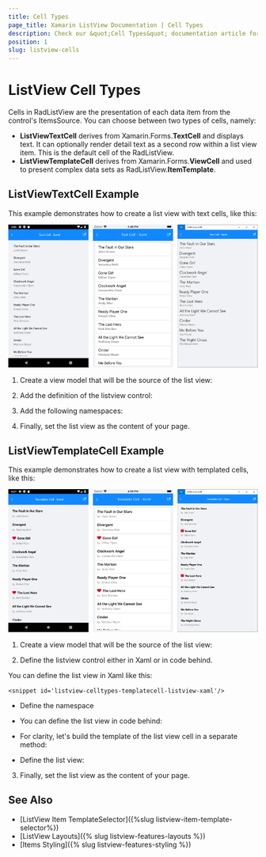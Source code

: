 ```yaml
---
title: Cell Types
page_title: Xamarin ListView Documentation | Cell Types
description: Check our &quot;Cell Types&quot; documentation article for Telerik ListView for Xamarin control.
position: 1
slug: listview-cells
---
```


# ListView Cell Types

Cells in RadListView are the presentation of each data item from the control's ItemsSource. You can choose between two types of cells, namely:

- **ListViewTextCell** derives from Xamarin.Forms.**TextCell** and displays text. It can optionally render detail text as a second row within a list view item. This is the default cell of the RadListView.
- **ListViewTemplateCell** derives from Xamarin.Forms.**ViewCell** and used to present complex data sets as RadListView.**ItemTemplate**.

## ListViewTextCell Example

This example demonstrates how to create a list view with text cells, like this:

![](../images/listview-celltypes-textcell.png)

1. Create a view model that will be the source of the list view:
	
	<snippet id='listview-celltypes-textcell-viewmodel'/>
	
2. Add the definition of the listview control:
	
	<snippet id='listview-celltypes-textcell-listview-xaml'/>
	
	<snippet id='listview-celltypes-textcell-listview-csharp'/>
	
3. Add the following namespaces:
	
	<snippet id='xmlns-teleriklistview'/>
	
	<snippet id='ns-teleriklistview'/>
	
4. Finally, set the list view as the content of your page.

## ListViewTemplateCell Example

This example demonstrates how to create a list view with templated cells, like this:

![](../images/listview-celltypes-templatecell.png)

1. Create a view model that will be the source of the list view:

	<snippet id='listview-celltypes-templatecell-viewmodel'/>

2. Define the listview control either in Xaml or in code behind.

You can define the list view in Xaml like this:
	
	<snippet id='listview-celltypes-templatecell-listview-xaml'/>
	
* Define the namespace

	<snippet id='xmlns-teleriklistview'/>
		
* You can define the list view in code behind:
		
* For clarity, let's build the template of the list view cell in a separate method:
		
	<snippet id='listview-celltypes-templatecell-cellcontent'/>
		
* Define the list view:
		
	<snippet id='listview-celltypes-templatecell-listview-code'/>
	
3. Finally, set the list view as the content of your page.

## See Also
- [ListView Item TemplateSelector]({%slug listview-item-template-selector%})
- [ListView Layouts]({% slug listview-features-layouts %})
- [Items Styling]({% slug listview-features-styling %})
